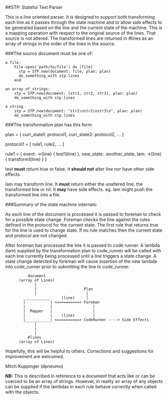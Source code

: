 ##STP: Stateful Text Parser

This is a line oriented parser. It is designed to support both transforming each line as it passes through the state machine and to allow side effects to be generated based on the line and the current state of the machine. This is a mapping operation with respect to the original source of the lines. That source is not altered. The transformed lines are returned in #lines as an array of strings in the order of the lines in the source.

###The source document must be one of:

    a file:
        File.open('path/to/file') do |file|
          stp = STP.new(document: file, plan: plan)
          do_something_with stp.lines
        end

    an array of strings:
        stp = STP.new(document: [str1, str2, str3], plan: plan)
        do_something_with stp.lines

    a string
        stp = STP.new(document: "str1\nstr2\nstr3\n", plan: plan)
        do_something_with stp.lines


###The transformation plan has this form:

plan = { curr_state1: protocol1,
         curr_state2: protocol2,
         ... }

protocol1 =  [ rule1, rule2, ... ]

rule1 = { event:     ->(line) { test1(line) },
          new_state: :another_state,
          lam:       ->(line) { transform1(line) }
        }

test **must** return true or false. It **should not** alter line nor have other side effects.

lam may transform line. It **must** return either the unaltered line, the transformed line
or nil. It **may** have side effects. eg. lam might push the transformed line into a file.


###Summary of the state machine internals:

As each line of the document is processed it is passed to foreman to check for a possible state change. Foreman checks the line against the rules defined in the protocol for the current state. The first rule that returns true for the line is used to change state. If no rule matches then the current state and protocol are not changed.

After foreman has processed the line it is passed to code runner. A lambda (lam) supplied by the transformation plan to code_runner will be called with each line currently being processed until a line triggers a state change. A state change detected by foreman will cause insertion of the new lambda into code_runner prior to submitting the line to code_runner.


              document
          (array of Lines)
                 |
                 |                     Plan
                 |                      |
            ____________     (line)     |
            |           | <==========> Foreman
            |           |                  |
            |  Mapper   |                  |
            |           |    (line)        |
            |___________| <==========> CodeRunner ----> Side Effects
                 |
                 |
                 |
              #lines
          (array of Lines)



Hopefully, this will be helpful to others. Corrections and suggestions for improvement are welcomed.

Mitch Kuppinger
(dpneumo)



**NB:** This is described in reference to a document that acts like or can be coerced to be an array of strings. However, in reality an array of any objects can be supplied if the lambdas in each rule behave correctly when called with the objects.
